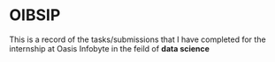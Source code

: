 # OIBSIP
This is a record of the tasks/submissions that I have completed for the internship at Oasis Infobyte in the feild of **data science** 

